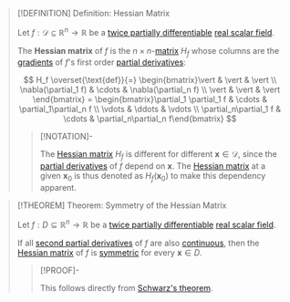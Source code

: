 >[!DEFINITION] Definition: Hessian Matrix
>
>Let $f: \mathcal{D} \subseteq \mathbb{R}^n \to \mathbb{R}$ be a [twice partially differentiable](Partial%20Derivatives%20of%20Real%20Scalar%20Fields.md) [real scalar field](../Real%20Scalar%20Field.md).
>
>The **Hessian matrix** of $f$ is the $n \times n$-[matrix](../../../../../Algebra/Linear%20Algebra/Matrices/Square%20Matrices/Square%20Matrix.md) $H_f$ whose columns are the [gradients](Gradient.md) of $f$'s first order [partial derivatives](Partial%20Derivatives%20of%20Real%20Scalar%20Fields.md):
>
>$$
>H_f \overset{\text{def}}{=} \begin{bmatrix}\vert & \vert & \vert \\ \nabla(\partial_1 f) & \cdots & \nabla(\partial_n f) \\ \vert & \vert & \vert \end{bmatrix} = \begin{bmatrix}\partial_1 \partial_1 f & \cdots & \partial_1\partial_n f \\ \vdots & \ddots & \vdots \\ \partial_n\partial_1 f & \cdots & \partial_n\partial_n f\end{bmatrix}
>$$
>
>>[!NOTATION]-
>>
>>The [Hessian matrix](Hessian%20Matrix.md) $H_f$ is different for different $\mathbf{x} \in \mathcal{D}$, since the [partial derivatives](Partial%20Derivatives%20of%20Real%20Scalar%20Fields.md) of $f$ depend on $\mathbf{x}$. The [Hessian matrix](Hessian%20Matrix.md) at a given $\mathbf{x}_0$ is thus denoted as $H_f(\mathbf{x}_0)$ to make this dependency apparent.
>>
>

>[!THEOREM] Theorem: Symmetry of the Hessian Matrix
>
>Let $f: D \subseteq \mathbb{R}^n \to \mathbb{R}$ be a [twice partially differentiable](Partial%20Derivatives%20of%20Real%20Scalar%20Fields.md) [real scalar field](../Real%20Scalar%20Field.md).
>
>If all [second partial derivatives](Partial%20Derivatives%20of%20Real%20Scalar%20Fields.md) of $f$ are also [continuous](../Continuity%20of%20Real%20Scalar%20Fields.md), then the [Hessian matrix](Hessian%20Matrix.md) of $f$ is [symmetric](../../../../../Algebra/Linear%20Algebra/Matrices/Square%20Matrices/Symmetric%20Matrices/Symmetric%20Matrix.md) for every $\mathbf{x} \in D$.
>
>>[!PROOF]-
>>
>>This follows directly from [Schwarz's theorem](Symmetry%20of%20Second%20Derivatives.md).
>>
>